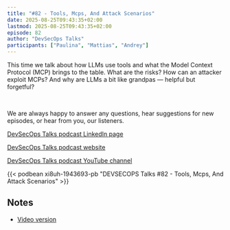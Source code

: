 ```yaml
---
title: "#82 - Tools, Mcps, And Attack Scenarios"
date: 2025-08-25T09:43:35+02:00
lastmod: 2025-08-25T09:43:35+02:00
episode: 82
author: "DevSecOps Talks"
participants: ["Paulina", "Mattias", "Andrey"]
---
```


This time we talk about how LLMs use tools and what the Model Context Protocol (MCP) brings to the table. What are the risks? How can an attacker exploit MCPs? And why are LLMs a bit like grandpas — helpful but forgetful?<p>&nbsp;</p><p>We are always happy to answer any questions, hear suggestions for new episodes, or hear from you, our listeners.</p><p><a href='https://www.linkedin.com/company/101418030'>DevSecOps Talks podcast LinkedIn page</a></p><p><a href='https://devsecops.fm/'>DevSecOps Talks podcast website</a></p><p><a href='https://youtube.com/channel/UCRjpE9xKxZeBkRgYiLErEjw'>DevSecOps Talks podcast YouTube channel</a></p>

<!--more-->

<!-- Player -->

 {{<  podbean xi8uh-1943693-pb "DEVSECOPS Talks #82 - Tools, Mcps, And Attack Scenarios"  >}} 

## Notes

* [Video version](https://youtu.be/uUdUy7BcnW0)